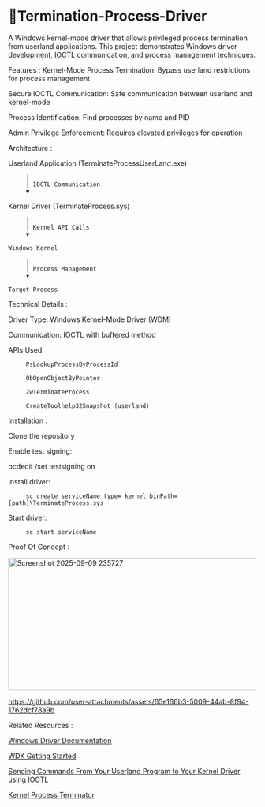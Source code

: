 # 🚀Termination-Process-Driver
A Windows kernel-mode driver that allows privileged process termination from userland applications. This project demonstrates Windows driver development, IOCTL communication, and process management techniques.

Features : 
Kernel-Mode Process Termination: Bypass userland restrictions for process management

Secure IOCTL Communication: Safe communication between userland and kernel-mode

Process Identification: Find processes by name and PID

Admin Privilege Enforcement: Requires elevated privileges for operation

Architecture :

Userland Application (TerminateProcessUserLand.exe)

         │
         │ IOCTL Communication
         ▼

Kernel Driver (TerminateProcess.sys)

         │
         │ Kernel API Calls
         ▼
    
    Windows Kernel
    
         │
         │ Process Management
         ▼
    
    Target Process

Technical Details :

Driver Type: Windows Kernel-Mode Driver (WDM)

Communication: IOCTL with buffered method

APIs Used:

         PsLookupProcessByProcessId

         ObOpenObjectByPointer

         ZwTerminateProcess

         CreateToolhelp32Snapshot (userland)

Installation :

Clone the repository

Enable test signing: 

bcdedit /set testsigning on

Install driver: 

         sc create serviceName type= kernel binPath= [path]\TerminateProcess.sys

Start driver: 

         sc start serviceName

Proof Of Concept :

<img width="1210" height="269" alt="Screenshot 2025-09-09 235727" src="https://github.com/user-attachments/assets/887aa5a3-0883-4fe7-be4d-cd5bde45d654" />


https://github.com/user-attachments/assets/65e166b3-5009-44ab-8f94-1762dcf78a9b

Related Resources :

[Windows Driver Documentation](https://docs.microsoft.com/en-us/windows-hardware/drivers/)

[WDK Getting Started](https://docs.microsoft.com/en-us/windows-hardware/drivers/gettingstarted/)

[Sending Commands From Your Userland Program to Your Kernel Driver using IOCTL](https://www.ired.team/miscellaneous-reversing-forensics/windows-kernel-internals/sending-commands-from-userland-to-your-kernel-driver-using-ioctl)

[Kernel Process Terminator](https://medium.com/@s12deff/kernel-process-terminator-6e2b6794a312)

